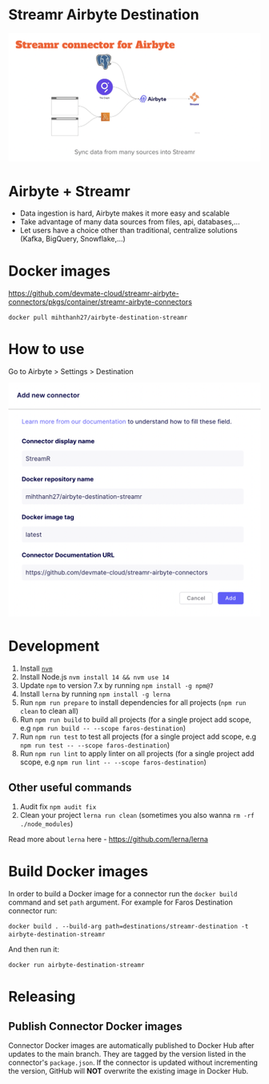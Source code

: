 # Streamr Airbyte Destination

![Streamr and Airbyte!](./AirbyteStreamr.png)

# Airbyte + Streamr
- Data ingestion is hard, Airbyte makes it more easy and scalable
- Take advantage of many data sources from files, api, databases,...
- Let users have a choice other than traditional, centralize solutions (Kafka, BigQuery, Snowflake,...)

# Docker images

https://github.com/devmate-cloud/streamr-airbyte-connectors/pkgs/container/streamr-airbyte-connectors
```
docker pull mihthanh27/airbyte-destination-streamr
```

# How to use
Go to Airbyte > Settings > Destination

![Airbyte Settings!](./Settings.png)

# Development

1. Install [`nvm`](https://github.com/nvm-sh/nvm#installing-and-updating)
2. Install Node.js `nvm install 14 && nvm use 14`
3. Update `npm` to version 7.x by running `npm install -g npm@7`
4. Install `lerna` by running `npm install -g lerna`
5. Run `npm run prepare` to install dependencies for all projects (`npm run clean` to clean all)
6. Run `npm run build` to build all projects (for a single project add scope, e.g `npm run build -- --scope faros-destination`)
7. Run `npm run test` to test all projects (for a single project add scope, e.g `npm run test -- --scope faros-destination`)
8. Run `npm run lint` to apply linter on all projects (for a single project add scope, e.g `npm run lint -- --scope faros-destination`)

## Other useful commands

1. Audit fix `npm audit fix`
2. Clean your project `lerna run clean` (sometimes you also wanna `rm -rf ./node_modules`)

Read more about `lerna` here - https://github.com/lerna/lerna

# Build Docker images

In order to build a Docker image for a connector run the `docker build` command and set `path` argument.
For example for Faros Destination connector run:

```shell
docker build . --build-arg path=destinations/streamr-destination -t airbyte-destination-streamr
```

And then run it:
```shell
docker run airbyte-destination-streamr
```

# Releasing

## Publish Connector Docker images

Connector Docker images are automatically published to Docker Hub after updates
to the main branch. They are tagged by the version listed in the connector's
`package.json`. If the connector is updated without incrementing the version,
GitHub will **NOT** overwrite the existing image in Docker Hub.
